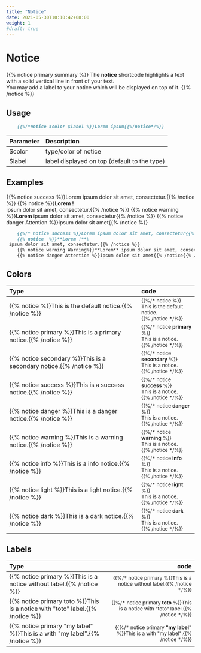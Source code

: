 ```yaml
---
title: "Notice"
date: 2021-05-30T10:10:42+08:00
weight: 1
#draft: true
---
```



# Notice

{{% notice primary summary %}}
The **notice** shortcode highlights a text with a solid vertical line in front of your text.
\
You may add a label to your notice which will be displayed on top of it.
{{% /notice %}}

## Usage

```markdown
	{{%/*notice $color $label %}}Lorem ipsum{{%/notice*/%}}
```

| Parameter | Description |
|:--|:--|
| $color | type/color of notice |
| $label | label displayed on top (default to the type) |

## Examples

{{% notice success %}}Lorem ipsum dolor sit amet, consectetur.{{% /notice %}}
{{% notice %}}**Lorem !**\
 ipsum dolor sit amet, consectetur.{{% /notice %}}
{{% notice warning %}}**Lorem** ipsum dolor sit amet, consectetur{{% /notice %}}
{{% notice danger Attention %}}ipsum dolor sit amet{{% /notice %}}


```markdown
	{{%/* notice success %}}Lorem ipsum dolor sit amet, consectetur{{% /notice %}}
	{{% notice  %}}**Lorem !**\
 ipsum dolor sit amet, consectetur.{{% /notice %}}
	{{% notice warning Warning%}}**Lorem** ipsum dolor sit amet, consectetur{{% /notice %}}
	{{% notice danger Attention %}}ipsum dolor sit amet{{% /notice{{% /notice */%}}
```



## Colors

| Type | code |
|:--|:--|
| {{% notice %}}This is the default notice.{{% /notice %}} | <small>{{%/* notice %}}<br>This is the default notice.<br>{{% /notice */%}}</small> |
| {{% notice primary %}}This is a primary notice.{{% /notice %}} | <small>{{%/* notice **primary** %}}<br>This is a notice.<br>{{% /notice */%}}</small> |
| {{% notice secondary %}}This is a secondary notice.{{% /notice %}} | <small>{{%/* notice **secondary** %}}<br>This is a notice.<br>{{% /notice */%}}</small> |
| {{% notice success %}}This is a success notice.{{% /notice %}} | <small>{{%/* notice **success** %}}<br>This is a notice.<br>{{% /notice */%}}</small> |
| {{% notice danger %}}This is a danger notice.{{% /notice %}} | <small>{{%/* notice **danger** %}}<br>This is a notice.<br>{{% /notice */%}}</small> |
| {{% notice warning %}}This is a warning notice.{{% /notice %}} | <small>{{%/* notice **warning** %}}<br>This is a notice.<br>{{% /notice */%}}</small> |
| {{% notice info %}}This is a info notice.{{% /notice %}} | <small>{{%/* notice **info** %}}<br>This is a notice.<br>{{% /notice */%}}</small> |
| {{% notice light %}}This is a light notice.{{% /notice %}} | <small>{{%/* notice **light** %}}<br>This is a notice.<br>{{% /notice */%}}</small> |
| {{% notice dark %}}This is a dark notice.{{% /notice %}} | <small>{{%/* notice **dark** %}}<br>This is a notice.<br>{{% /notice */%}}</small> |


## Labels

| Type | code |
|:--|--:|
| {{% notice primary %}}This is a notice without label.{{% /notice %}} | <small>{{%/* notice primary %}}This is a notice without label.{{% /notice */%}}</small> |
| {{% notice primary toto %}}This is a notice with "toto" label.{{% /notice %}} | <small>{{%/* notice primary **toto** %}}This is a notice with "toto" label.{{% /notice */%}}</small> |
| {{% notice primary "my label" %}}This is a with "my label".{{% /notice %}} | <small>{{%/* notice primary **"my label"** %}}This is a with "my label".{{% /notice */%}}</small> |



